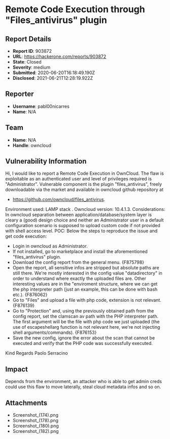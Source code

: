 # Remote Code Execution through "Files_antivirus" plugin

## Report Details
- **Report ID**: 903872
- **URL**: https://hackerone.com/reports/903872
- **State**: Closed
- **Severity**: medium
- **Submitted**: 2020-06-20T16:18:49.190Z
- **Disclosed**: 2021-06-21T12:28:19.922Z

## Reporter
- **Username**: pabl00nicarres
- **Name**: N/A

## Team
- **Name**: N/A
- **Handle**: owncloud

## Vulnerability Information
Hi,
I would like to report a Remote Code Execution in OwnCloud. 
The flaw is exploitable as an authenticated user and level of privileges required is "Administrator".
Vulnerable component is the plugin "files_antivirus", freely downloadable via the market and available in owncloud github repository at  
+ https://github.com/owncloud/files_antivirus.

Environment used: LAMP stack . Owncloud version:  10.4.1.3.
Considerations: In owncloud separation between application/database/system layer is cleary a (good) design choice and neither an Administrator user in a default configuration scenario is supposed to upload custom code if not provided with shell access level.
POC: Below the steps to reproduce the issue and get code execution:
+ Login in owncloud as Administrator.
+ If not installed, go to marketplace and install the aforementioned "files_antivirus" plugin.
+ Download the config report from the general menu. {F875798}
+ Open the report, all sensitive infos are stripped but absolute paths are still there. We're mostly interested in the config value "datadirectory" in order to understand where exactly the uploaded files are. Other interesting values are in the "enviroment structure, where we can get the php interpreter path (just an example, this can be done with bash etc.). {F876062}
+ Go to "Files" and upload a file with php code, extension is not relevant.
{F876139}
+ Go to "Protection" and, using the previously obtained path from the config report, set the clamscan av path with the PHP interpreter path. The first argument will be the file with php code we just uploaded (the use of escapeshellarg function is not relevant here, we're not injecting shell arguments/commands). {F876153}
+ Save the new config, ignore the error about the scan that cannot be executed and verify that the PHP code was successfully executed.

Kind Regards
Paolo Serracino

## Impact

Depends from the environment, an attacker who is able to get admin creds could use this flaw to move laterally, steal cloud metadata infos and so on.

## Attachments
- Screenshot_(174).png
- Screenshot_(178).png
- Screenshot_(180).png
- Screenshot_(182).png
